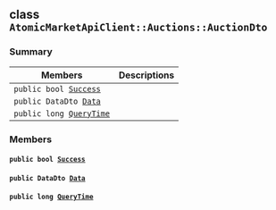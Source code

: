## class `AtomicMarketApiClient::Auctions::AuctionDto` 

### Summary

 Members                        | Descriptions                                
--------------------------------|---------------------------------------------
`public bool `[`Success`](#class_atomic_market_api_client_1_1_auctions_1_1_auction_dto_1a506fb037fbb6bfe8f254c021a2c3cfac) | 
`public DataDto `[`Data`](#class_atomic_market_api_client_1_1_auctions_1_1_auction_dto_1a65c0779654774581967081cf3136bd84) | 
`public long `[`QueryTime`](#class_atomic_market_api_client_1_1_auctions_1_1_auction_dto_1a6cc7a06930fbe1e28eb7eed2599015c9) | 

### Members

#### `public bool `[`Success`](#class_atomic_market_api_client_1_1_auctions_1_1_auction_dto_1a506fb037fbb6bfe8f254c021a2c3cfac) 

#### `public DataDto `[`Data`](#class_atomic_market_api_client_1_1_auctions_1_1_auction_dto_1a65c0779654774581967081cf3136bd84) 

#### `public long `[`QueryTime`](#class_atomic_market_api_client_1_1_auctions_1_1_auction_dto_1a6cc7a06930fbe1e28eb7eed2599015c9) 

